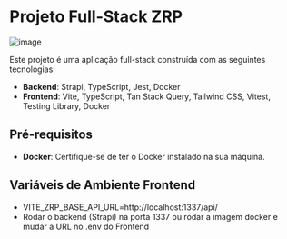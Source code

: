 # Projeto Full-Stack ZRP

![image](https://github.com/user-attachments/assets/302e7b65-19a9-45f4-aca8-098b4a024415)

Este projeto é uma aplicação full-stack construída com as seguintes tecnologias:

- **Backend**: Strapi, TypeScript, Jest, Docker
- **Frontend**: Vite, TypeScript, Tan Stack Query, Tailwind CSS, Vitest, Testing Library, Docker

## Pré-requisitos

- **Docker**: Certifique-se de ter o Docker instalado na sua máquina. 

## Variáveis de Ambiente Frontend

- VITE_ZRP_BASE_API_URL=http://localhost:1337/api/
- Rodar o backend (Strapi) na porta 1337 ou rodar a imagem docker e mudar a URL no .env do Frontend
